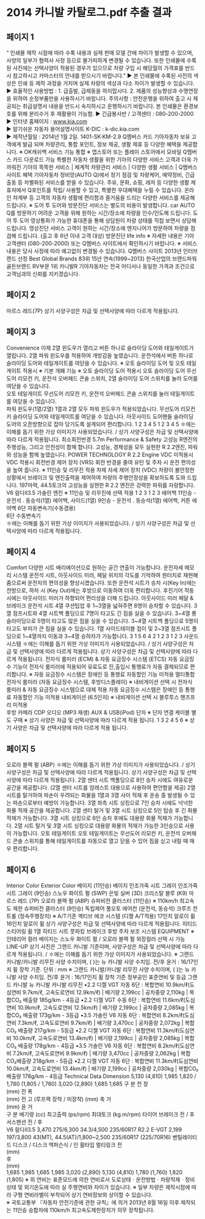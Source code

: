 # 2014 카니발 카탈로그.pdf 추출 결과

## 페이지 1

 “ 인쇄물 제작 시점에 따라 수록 내용과 실제 판매 모델 간에 차이가 발생할 수 있으며, 사양의 일부가 협력사 사정 등으로 불가피하게 변경될 수 있습니다. 
   또한 인쇄물에 수록된 사진에는 선택사양이 적용된 경우가 있으므로 차량 구입 시 해당월의 가격표를 반드시 참고하시고 카마스터의 안내를 받으시기 바랍니다.”
▶ 본 인쇄물에 수록된 사진의 색상은 인쇄 등 제작 과정을 거치며 실제 차량의 색상과 다소 차이가 발생할 수 있습니다.    
▶ 효율적인 사용방법 : 1. 급출발, 급제동을 하지맙시다. 2. 제품의 성능향상과 수명연장을 위하여 순정부품만을 사용하시기 바랍니다.
    주의사항 : 안전운행을 위하여 출고 시 제공되는 취급설명서 내용을 반드시 숙지하시고 운행하시기 바랍니다.
    본 인쇄물은 환경보호를 위해 분리수거 후 재활용이 가능함.
▶ 긴급봉사반 / 고객센터 : 080-200-2000  
▶ 인터넷 홈페이지 : www.kia.com  
▶ 알기쉬운 자동차 용어설명사이트 K-DIC : k-dic.kia.com          
▶ 제작년월일 : 2014년 1월 2일.   1401-SK·KM-2.9
Q멤버스 카드
기아자동차 보유 고객에게 발급
되며 차량관리, 통합 포인트, 정보 
제공, 생활 제휴 등 다양한 혜택을 
제공합니다.
※ OK캐쉬백 서비스 기능 통합
※ 앱스토어 또는 플레이 스토어에서 모바일 Q멤버스 카드 다운로드 가능
특별한 자동차 생활을 위한 기아의 다양한 서비스
고객과 더욱 가까워진 기아의 똑똑한 서비스
| 체계적 차량관리 서비스
| 다양한 생활 서비스
| Q멤버스 사이트 혜택
기아자동차 정비망(AUTO Q)에서 정기 
점검 및 차량케어, 예약정비, 긴급
출동 등 차별화된 서비스를 받을 
수 있습니다.
주유, 문화, 쇼핑, 레저 등 다양한 
생활 제휴처에서 Q포인트를 적립/
사용할 수 있고, 특별한 우대혜택을 
누릴 수 있습니다.
온라인 차계부 등 고객의 자동차 
생활에 편리함과 즐거움을 드리는 
다양한 서비스를 제공해 드립니다.
※ 도어 투 도어와 방문진단 서비스는 별도의 비용이 발생합니다.
car
AUTO Q를 방문하기 어려운 고객을 
위해 원하는 시간/장소에 차량을 
인수/인도해 드립니다.
도어 투 도어
영상통화가 가능한 휴대폰을 통해 
상담원이 차량 상태를 직접 보면서 
상담해 드립니다.
영상진단 서비스
고객이 원하는 시간/장소에 엔지니어가 
방문하여 차량을 점검해 드립니다.
(출고 후 6년 이내 고객 대상)
방문진단
life
info
※ 자세한 내용은 기아고객센터 (080-200-2000) 또는 Q멤버스 사이트에서 확인하시기 바랍니다.   ※ 서비스 내용은 당사 사정에 따라 예고없이 변경될 수 있습니다.
Q멤버스 사이트
2013년 인터브랜드 선정
Best Global Brands 83위
15년 연속(1999~2013)
한국산업의 브랜드파워 골든브랜드
RV부문 1위 카니발R
기아자동차는 전국 어디서나 동일한 가격과 조건으로 고객님과의 신뢰를 지키겠습니다.


## 페이지 2

마르스 레드(7P)
상기 사양구성은 차급 및 선택사양에 따라 다르게 적용됩니다.


## 페이지 3

Convenience
이제 2열 윈도우가 열리고 버튼 하나로 슬라이딩 도어와 테일게이트가 열립니다.
2열 파워 윈도우를 적용하여 개방감을 높였습니다. 
운전석에서 버튼 하나로 슬라이딩 도어와 테일게이트를 여닫을 수 있습니다.
※ 오토 슬라이딩 도어 및 오토 테일게이트 적용시
※ 기본 개폐 기능
※ 오토 슬라이딩 도어 적용시
오토 슬라이딩 도어    무선도어 리모컨 키, 운전석 오버헤드 콘솔 스위치, 2열 슬라이딩 
도어 스위치를 눌러 도어를 여닫을 수 있습니다.  
오토 테일게이트    무선도어 리모컨 키, 운전석 오버헤드 콘솔 스위치를 눌러 테일게이트를 
여닫을 수 있습니다.  
파워 윈도우(1열/2열)   1열과 2열 모두 파워 윈도우가 적용되었습니다.
무선도어 리모컨 키   슬라이딩 도어와 테일게이트를 여닫을 수 있습니다.
아웃사이드 도어핸들   슬라이딩 도어의 오픈방향으로 잡아 당기도록 설계되어 편리합니다.
1
2
3
4
5
1
2
3
4
5
✽에는 이해를 돕기 위한 가상 이미지가 사용되었습니다. / 상기 사양구성은 차급 및 선택사양에 따라 다르게 적용됩니다.
최소회전반경
5.7m
Performance & Safety
고성능 R엔진의 주행성능, 그리고 안전성이 함께 합니다.
고성능, 경제성을 모두 실현한 R 2.2엔진,
                        파워와 성능을 함께 높였습니다.
POWER TECHNOLOGY 
R 2.2 Engine
VDC 미적용시
VDC 적용시
회전반경 제어 장치 (VRS)
회전 반경을 줄여 유턴 및 주차 시 운전 편의성을 높여 줍니다.
※ 11인승 및 리무진 적용 
차체 자세 제어 장치 (VDC)
차량이 불안정한 상황에서 브레이크 및 엔진출력을 제어하여 차량의 주행안정성을 확보하도록 
도와 드립니다.
197마력, 44.5토크의 고성능을 실현한 R 2.2 엔진은 강력한 파워를 자랑합니다.
V6 람다Ⅱ3.5 가솔린 엔진 
※ 11인승 및 리무진에 선택 적용
1
2
3
1
2
3
에어백 
11인승 - 운전석 . 동승석(1열) 에어백, 사이드(1열)
9인승 - 운전석 . 동승석(1열) 에어백, 커튼 에어백
6단 자동변속기(수동겸용)      
6단 수동변속기  
✽에는 이해를 돕기 위한 가상 이미지가 사용되었습니다. / 상기 사양구성은 차급 및 선택사양에 따라 다르게 적용됩니다.


## 페이지 4

Comfort
다양한 시트 배리에이션으로 원하는 공간 연출이 가능합니다.
운전자세 메모리 시스템 
운전석 시트, 아웃사이드 미러, 페달 위치의 각도를 기억하여 원터치로 재현해 줌으로써 
운전자의 편의성을 향상시켰습니다. 또한 운전석 시트가 승차 시(Key In)에는 전방으로, 하차 시
(Key Out)에는 후방으로 이동하여 더욱 편리합니다. 후진기어 작동 시에는 아웃사이드 미러가 
하향되어 편리성을 더해 드립니다.
아웃사이드 미러            페달 & 브레이크           운전석 시트
4열 쿠션팁업 후 1~3열을 넓혀주면 
8명이 승차할 수 있습니다.
3열 점프시트와 4열 시트백 폴딩으로 
7명이 타고도 긴 짐을 실을 수 있습니다.
3~4열 롱 슬라이딩으로 5명이 
타고도 많은 짐을 실을 수 있습니다. 
3~4열 시트백 폴딩으로 5명이 타고도 
부피가 큰 짐을 실을 수 있습니다.
1열 사이드테이블 접이 및 2~3열 
점프시트 폴딩으로 1~4열까지 이동과 
3~4열 승하차가 가능합니다.
3
1
5
6
4
2
1
2
3
1
2
3
사운드 시스템
✽에는 이해를 돕기 위한 가상 이미지가 사용되었습니다. / 상기 사양구성은 차급 및 선택사양에 따라 다르게 적용됩니다.
상기 사양구성은 차급 및 선택사양에 따라 다르게 적용됩니다.
전자식 룸미러 (ECM) & 자동 요금징수 시스템 (ETCS)
자동 요금징수 기능이 전자식 룸미러에 적용되어 유료도로 진,출입시 통행료가 자동 결제되므로 
편리합니다.   ※ 자동 요금징수 시스템은 장애인 등 통행료 자동할인 기능 미적용
멀티통합 전자식 룸미러 (자동 요금징수 시스템, 후방디스플레이)
※ 내비게이션 선택 시 전자식 룸미러 & 자동 요금징수 시스템으로 대체 적용
    자동 요금징수 시스템은 장애인 등 통행료 자동할인 기능 미적용
내비게이션 (6.5인치)
※ 내비게이션 선택 시 블루투스 핸즈프리 미적용     
후방 카메라
CDP 오디오 (MP3 재생)
AUX & USB(iPod) 단자 ※ 단자 연결 케이블 별도 구매
※ 상기 사양은 차급 및 선택사양에 따라 다르게 적용 됩니다.
1
3
2
4
5
6
※ 상기 사양은 차급 및 선택사양에 따라 다르게 적용 됩니다.


## 페이지 5

오로라 블랙 펄 (ABP)
✽에는 이해를 돕기 위한 가상 이미지가 사용되었습니다. / 상기 사양구성은 차급 및 선택사양에 따라 다르게 적용됩니다.
상기 사양구성은 차급 및 선택사양에 따라 다르게 적용됩니다.
2열 센터 시트 백폴딩으로 8인 승차 시에도 여유로운 공간을 
제공합니다.
(2열 센터 시트를 암레스트 대용으로 사용하여 편안함을 제공)
2열 시트를 탈거하여 파손이 우려되는 화물을 1열과 3열 사이 적재 
후 운송 중 발생될 수 있는 파손으로부터 예방이 가능합니다.
3열 좌측 시트 싱킹으로 7인 승차 시에도 넉넉한 화물 적재 
공간을 제공합니다.
2열 센터 탈거 및 3열 시트 싱킹으로 5인 탑승 후 긴 화물 적재가 
가능합니다.
3열 시트 싱킹으로 6인 승차 후에도 대용량 화물 적재가 
가능합니다.
2열 시트 탈거 및 3열 시트 싱킹으로 대용량 화물의 적재가 
가능한 3인승으로 사용이 가능합니다.
오토 테일게이트
오토 테일게이트는 무선도어 리모컨 키, 
운전석 오버헤드 콘솔 스위치를 통해 
테일게이트를 자동으로 열고 닫을 수 
있어 짐을 싣고 내릴 때 매우 편리합니다.


## 페이지 6

Interior Color 
Exterior Color 
베이지 (11인승)
베이지 인조가죽 시트
그레이 인조가죽 시트
그레이 (9인승)
스노우 화이트 펄 (SWP)
은빛 실버 (3D)
크리스탈 블루 (K9)
마르스 레드 (7P)
오로라 블랙 펄 (ABP)
슈퍼비전 클러스터 (11인승)   ※ 110km/h 최고속도 제한
슈퍼비전 클러스터 (9인승)
독립제어 풀오토 에어컨 (운전석, 동승석)
크루즈 컨트롤 (정속주행장치)                                 ※ A/T기준
액티브 에코 시스템 (디젤 A/T적용)
17인치 알로이 휠 
16인치 알로이 휠 
상기 사양구성은 차급 및 선택사양에 따라 다르게 적용됩니다.
히티드 스티어링 휠
1열 히티드 시트
풋파킹 브레이크
후방 주차 보조 시스템
EQUIPMENT
※ 인테리어 컬러 베이지는 스노우 화이트 펄 / 오로라 블랙 펄 외장컬러 선택 시 가능
LINE-UP
상기 사진은 그랜드 카니발 기준이며, 사양구성은 차급 및 선택사양에 따라 다르게 적용됩니다. / ✽에는 이해를 돕기 위한 가상 이미지가 사용되었습니다.
※ 그랜드 카니발/카니발 리무진 사양 수치이며, (   )는 뉴 카니발 사양 수치임.  전/후 윤거 : 16/17인치 휠 장착 기준.     단위 : mm
※ 그랜드 카니발/카니발 리무진 사양 수치이며, (   )는 뉴 카니발 사양 수치임. 전/후 윤거 : 16/17인치 휠 장착 기준
정부공인 표준연비 및 등급
그랜드 카니발
뉴 카니발
카니발 리무진
•2.2 디젤 VGT 자동 6단 : 복합연비 10.9km/ℓ(도심연비 9.7km/ℓ, 고속도로연비 12.9km/ℓ) | 배기량 2,199cc | 공차중량 2,110kg | 복합CO₂ 배출량 185g/km - 4등급           •2.2 디젤 VGT 수동 6단 : 복합연비 11.6km/ℓ(도심연비 10.9km/ℓ, 고속도로연비 12.5km/ℓ) | 배기량 2,199cc | 공차중량 2,085kg | 복합CO₂ 배출량 173g/km - 3등급 
•3.5 가솔린 V6 자동 6단 : 복합연비 8.2km/ℓ(도심연비 7.3km/ℓ, 고속도로연비 9.7km/ℓ) | 배기량 3,470cc | 공차중량 2,072kg | 복합CO₂ 배출량 217g/km - 5등급
•2.2 디젤 VGT 자동 6단 : 복합연비 11.3km/ℓ(도심연비 10.0km/ℓ, 고속도로연비 13.4km/ℓ) | 배기량 2,199cc | 공차중량 2,085kg | 복합CO₂ 배출량 178g/km - 4등급        •3.5 가솔린 V6 자동 6단 : 복합연비 8.2km/ℓ(도심연비 7.2km/ℓ, 고속도로연비 9.9km/ℓ) | 배기량 3,470cc | 공차중량 2,062kg | 복합CO₂배출량 218g/km - 5등급
•2.2 디젤 VGT 자동 6단 : 복합연비 11.3km/ℓ(도심연비 10.0km/ℓ, 고속도로연비 13.4km/ℓ) | 배기량 2,199cc | 공차중량 2,030kg | 복합CO₂ 배출량 178g/km - 4등급 
Technical Data
Dimension
5,130 (4,810)
1,985
1,820 / 1,780 (1,805 / 1,760)
3,020 (2,890)
1,685
1,685
구              분
	전    장	
(mm)
	전    폭	
(mm)
	전    고 (루프랙 장착 / 미장착)	(mm)
	축    거	
(mm)
	윤    거	
구              분
	 배기량                     (cc)
	 최고출력             (ps/rpm)
	 최대토크          (kg.m/rpm)
	 타이어 
	 브레이크               전 / 후
	 서스펜션               전 / 후  
V6 람다Ⅱ3.5
3,470
275/6,300
34.3/4,500
235/60R17
R2.2 E-VGT
2,199
197/3,800
43(MT), 44.5(AT)/1,800~2,500
235/60R17 (225/70R16)
벤틸레이티드 디스크 / 디스크
맥퍼슨식 / 인 휠타입 멀티링크
	 전	
(mm)	
	 후	
(mm)	
1,685
1,985
1,685
1,985
3,020 (2,890)
5,130 (4,810)
1,780 (1,760)
1,820 (1,805)
※ 위 연비는 표준모드에 의한 연비로서 도로상태ㆍ운전방법ㆍ차량적재ㆍ정비상태 및 외기온도에 따라 실 주행연비와 차이가 있습니다.
※ 일부 차량은 제작시점에 따라 구형 연비라벨이 부착되어 상기 연비정보와 상이할 수 있습니다.                
※ 국토교통부 『자동차 안전기준에 관한 규칙』에 의거 2013년 8월 16일 이후 제작되는 11인승 승합차에 110km/h 최고속도제한장치가 의무 장착됩니다.


